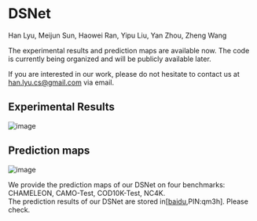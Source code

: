 # DSNet
Han Lyu, Meijun Sun, Haowei Ran, Yipu Liu, Yan Zhou, Zheng Wang<br />

The experimental results and prediction maps are available now. The code is currently being organized and will be publicly available later. 

If you are interested in our work, please do not hesitate to contact us at han.lyu.cs@gmail.com via email.


## Experimental Results
![image](https://github.com/user-attachments/assets/bfbbf5c6-1af7-4df7-9246-b8e685b7f7a2)


## Prediction maps

![image](https://github.com/user-attachments/assets/38e90928-00c9-4828-8d66-41e40f1ce7ee)


We provide the prediction maps of our DSNet on four benchmarks: CHAMELEON, CAMO-Test, COD10K-Test, NC4K.<br />
The prediction results of our DSNet are stored in[[baidu](https://pan.baidu.com/s/1mNOlCpobjF-rKoQERMLZtg),PIN:qm3h]. Please check.


